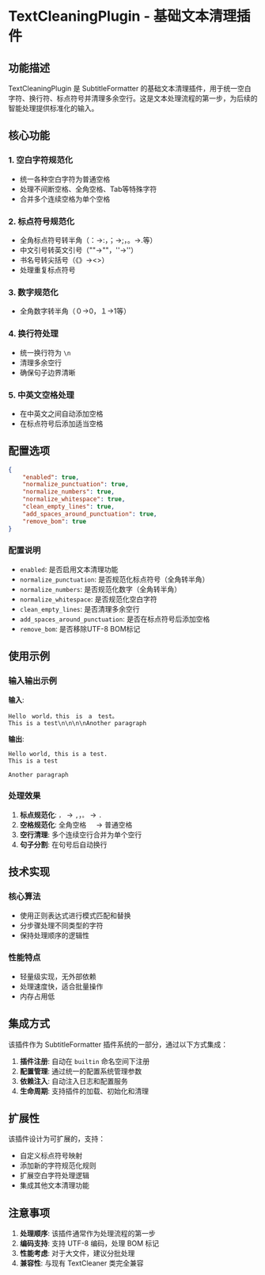 # TextCleaningPlugin - 基础文本清理插件

## 功能描述

TextCleaningPlugin 是 SubtitleFormatter 的基础文本清理插件，用于统一空白字符、换行符、标点符号并清理多余空行。这是文本处理流程的第一步，为后续的智能处理提供标准化的输入。

## 核心功能

### 1. 空白字符规范化
- 统一各种空白字符为普通空格
- 处理不间断空格、全角空格、Tab等特殊字符
- 合并多个连续空格为单个空格

### 2. 标点符号规范化
- 全角标点符号转半角（：→:，；→;，。→.等）
- 中文引号转英文引号（""→""，''→''）
- 书名号转尖括号（《》→<>）
- 处理重复标点符号

### 3. 数字规范化
- 全角数字转半角（０→0，１→1等）

### 4. 换行符处理
- 统一换行符为 `\n`
- 清理多余空行
- 确保句子边界清晰

### 5. 中英文空格处理
- 在中英文之间自动添加空格
- 在标点符号后添加适当空格

## 配置选项

```json
{
    "enabled": true,
    "normalize_punctuation": true,
    "normalize_numbers": true,
    "normalize_whitespace": true,
    "clean_empty_lines": true,
    "add_spaces_around_punctuation": true,
    "remove_bom": true
}
```

### 配置说明

- `enabled`: 是否启用文本清理功能
- `normalize_punctuation`: 是否规范化标点符号（全角转半角）
- `normalize_numbers`: 是否规范化数字（全角转半角）
- `normalize_whitespace`: 是否规范化空白字符
- `clean_empty_lines`: 是否清理多余空行
- `add_spaces_around_punctuation`: 是否在标点符号后添加空格
- `remove_bom`: 是否移除UTF-8 BOM标记

## 使用示例

### 输入输出示例

**输入**:
```
Hello　world，this　is　a　test。
This is a test\n\n\n\nAnother paragraph
```

**输出**:
```
Hello world, this is a test.
This is a test

Another paragraph
```

### 处理效果

1. **标点规范化**: `，` → `,`，`。` → `.`
2. **空格规范化**: 全角空格 `　` → 普通空格 ` `
3. **空行清理**: 多个连续空行合并为单个空行
4. **句子分割**: 在句号后自动换行

## 技术实现

### 核心算法
- 使用正则表达式进行模式匹配和替换
- 分步骤处理不同类型的字符
- 保持处理顺序的逻辑性

### 性能特点
- 轻量级实现，无外部依赖
- 处理速度快，适合批量操作
- 内存占用低

## 集成方式

该插件作为 SubtitleFormatter 插件系统的一部分，通过以下方式集成：

1. **插件注册**: 自动在 `builtin` 命名空间下注册
2. **配置管理**: 通过统一的配置系统管理参数
3. **依赖注入**: 自动注入日志和配置服务
4. **生命周期**: 支持插件的加载、初始化和清理

## 扩展性

该插件设计为可扩展的，支持：

- 自定义标点符号映射
- 添加新的字符规范化规则
- 扩展空白字符处理逻辑
- 集成其他文本清理功能

## 注意事项

1. **处理顺序**: 该插件通常作为处理流程的第一步
2. **编码支持**: 支持 UTF-8 编码，处理 BOM 标记
3. **性能考虑**: 对于大文件，建议分批处理
4. **兼容性**: 与现有 TextCleaner 类完全兼容
